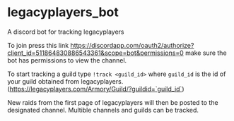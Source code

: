 # legacyplayers_bot
A discord bot for tracking legacyplayers

To join press this link https://discordapp.com/oauth2/authorize?client_id=511864830886543361&scope=bot&permissions=0 make sure the bot has permissions to view the channel.

To start tracking a guild type `!track <guild_id>` where `guild_id` is the id of your guild obtained from legacyplayers. (https://legacyplayers.com/Armory/Guild/?guildid=`guild_id`)

New raids from the first page of legacyplayers will then be posted to the designated channel. Multible channels and guilds can be tracked. 
